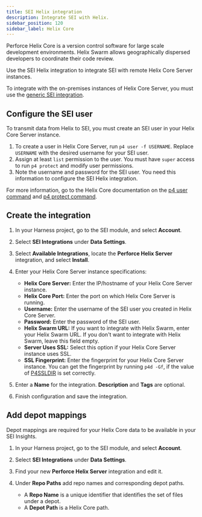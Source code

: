 ```yaml
---
title: SEI Helix integration
description: Integrate SEI with Helix.
sidebar_position: 120
sidebar_label: Helix Core
---
```


Perforce Helix Core is a version control software for large scale development environments. Helix Swarm allows geographically dispersed developers to coordinate their code review.

Use the SEI Helix integration to integrate SEI with remote Helix Core Server instances.

To integrate with the on-premises instances of Helix Core Server, you must use the [generic SEI integration](./sei-connector-generic.md).

## Configure the SEI user

To transmit data from Helix to SEI, you must create an SEI user in your Helix Core Server instance.

1. To create a user in Helix Core Server, run `p4 user -f USERNAME`. Replace `USERNAME` with the desired username for your SEI user.
2. Assign at least `list` permission to the user. You must have `super` access to run `p4 protect` and modify user permissions.
3. Note the username and password for the SEI user. You need this information to configure the SEI Helix integration.

For more information, go to the Helix Core documentation on the [p4 user command](https://www.perforce.com/manuals/cmdref/Content/CmdRef/p4_user.html) and [p4 protect command](https://www.perforce.com/manuals/cmdref/Content/CmdRef/p4_protect.html#p4_protect).

## Create the integration

1. In your Harness project, go to the SEI module, and select **Account**.
2. Select **SEI Integrations** under **Data Settings**.
3. Select **Available Integrations**, locate the **Perforce Helix Server** integration, and select **Install**.
4. Enter your Helix Core Server instance specifications:

   * **Helix Core Server:** Enter the IP/hostname of your Helix Core Server instance.
   * **Helix Core Port:** Enter the port on which Helix Core Server is running.
   * **Username:** Enter the username of the SEI user you created in Helix Core Server.
   * **Password:** Enter the password of the SEI user.
   * **Helix Swarm URL:** If you want to integrate with Helix Swarm, enter your Helix Swarm URL. If you don't want to integrate with Helix Swarm, leave this field empty.
   * **Server Uses SSL:** Select this option if your Helix Core Server instance uses SSL.
   * **SSL Fingerprint:** Enter the fingerprint for your Helix Core Server instance. You can get the fingerprint by running `p4d -Gf`, if the value of [P4SSLDIR](https://www.perforce.com/manuals/cmdref/Content/CmdRef/P4SSLDIR.html) is set correctly.

5. Enter a **Name** for the integration. **Description** and **Tags** are optional.
6. Finish configuration and save the integration.

## Add depot mappings

Depot mappings are required for your Helix Core data to be available in your SEI Insights.

1. In your Harness project, go to the SEI module, and select **Account**.
2. Select **SEI Integrations** under **Data Settings**.
3. Find your new **Perforce Helix Server** integration and edit it.
4. Under **Repo Paths** add repo names and corresponding depot paths.

   * A **Repo Name** is a unique identifier that identifies the set of files under a depot.
   * A **Depot Path** is a Helix Core path.
